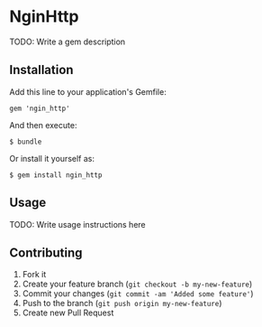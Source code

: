 # NginHttp

TODO: Write a gem description

## Installation

Add this line to your application's Gemfile:

    gem 'ngin_http'

And then execute:

    $ bundle

Or install it yourself as:

    $ gem install ngin_http

## Usage

TODO: Write usage instructions here

## Contributing

1. Fork it
2. Create your feature branch (`git checkout -b my-new-feature`)
3. Commit your changes (`git commit -am 'Added some feature'`)
4. Push to the branch (`git push origin my-new-feature`)
5. Create new Pull Request

